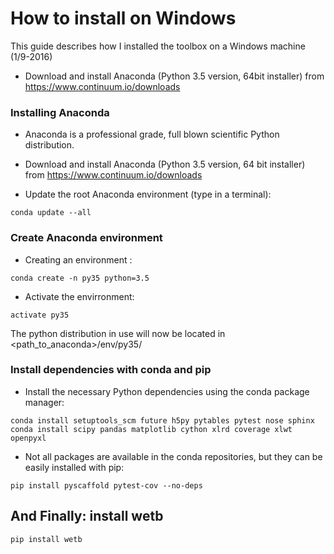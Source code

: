 # How to install on Windows


This guide describes how I installed the toolbox on a Windows machine (1/9-2016)
 
- Download and install Anaconda (Python 3.5 version, 64bit installer) from <https://www.continuum.io/downloads>

### Installing Anaconda

* Anaconda is a professional grade, full blown scientific Python distribution.

* Download and install Anaconda (Python 3.5 version, 64 bit installer) from <https://www.continuum.io/downloads>


* Update the root Anaconda environment (type in a terminal):

```
conda update --all
```

### Create Anaconda environment

* Creating an environment :

```
conda create -n py35 python=3.5
```

* Activate the envirronment:

```
activate py35
```

The python distribution in use will now be located in \<path_to_anaconda\>/env/py35/


### Install dependencies with conda and pip

* Install the necessary Python dependencies using the conda package manager:

```
conda install setuptools_scm future h5py pytables pytest nose sphinx
conda install scipy pandas matplotlib cython xlrd coverage xlwt openpyxl
```

* Not all packages are available in the conda repositories, but they can be
easily installed with pip:

```
pip install pyscaffold pytest-cov --no-deps
```


## And Finally: install wetb

```
pip install wetb
```
     